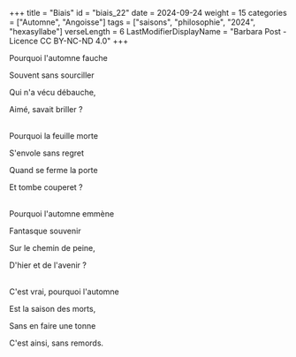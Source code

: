 +++
title = "Biais"
id = "biais_22"
date = 2024-09-24
weight = 15
categories = ["Automne", "Angoisse"]
tags = ["saisons", "philosophie", "2024", "hexasyllabe"]
verseLength = 6
LastModifierDisplayName = "Barbara Post - Licence CC BY-NC-ND 4.0"
+++

Pourquoi l'automne fauche

Souvent sans sourciller

Qui n'a vécu débauche,

Aimé, savait briller ?

 \
Pourquoi la feuille morte

S'envole sans regret

Quand se ferme la porte

Et tombe couperet ?

 \
Pourquoi l'automne emmène

Fantasque souvenir

Sur le chemin de peine,

D'hier et de l'avenir ?

 \
C'est vrai, pourquoi l'automne

Est la saison des morts,

Sans en faire une tonne

C'est ainsi, sans remords.
